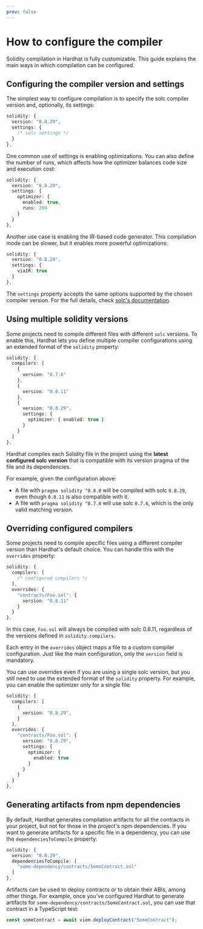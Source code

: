 ```yaml
---
prev: false
---
```


# How to configure the compiler

Solidity compilation in Hardhat is fully customizable. This guide explains the main ways in which compilation can be configured.

## Configuring the compiler version and settings

The simplest way to configure compilation is to specify the solc compiler version and, optionally, its settings:

```typescript
solidity: {
  version: "0.8.29",
  settings: {
    /* solc settings */
  }
},
```

One common use of settings is enabling optimizations. You can also define the number of runs, which affects how the optimizer balances code size and execution cost:

```typescript
solidity: {
  version: "0.8.29",
  settings: {
    optimizer: {
      enabled: true,
      runs: 200
    }
  }
},
```

Another use case is enabling the IR-based code generator. This compilation mode can be slower, but it enables more powerful optimizations:

```typescript
solidity: {
  version: "0.8.29",
  settings: {
    viaIR: true
  }
},
```

The `settings` property accepts the same options supported by the chosen compiler version. For the full details, check [solc's documentation](https://docs.soliditylang.org/en/latest/).

## Using multiple solidity versions

Some projects need to compile different files with different `solc` versions. To enable this, Hardhat lets you define multiple compiler configurations using an extended format of the `solidity` property:

```typescript
solidity: {
  compilers: [
    {
      version: "0.7.6"
    },
    {
      version: "0.8.11"
    },
    {
      version: "0.8.29",
      settings: {
        optimizer: { enabled: true }
      }
    }
  ]
},
```

Hardhat compiles each Solidity file in the project using the **latest configured solc version** that is compatible with its version pragma of the file and its dependencies.

For example, given the configuration above:

- A file with `pragma solidity ^0.8.0` will be compiled with solc `0.8.29`, even though `0.8.11` is also compatible with it.
- A file with `pragma solidity ^0.7.0` will use solc `0.7.6`, which is the only valid matching version.

## Overriding configured compilers

Some projects need to compile specific files using a different compiler version than Hardhat's default choice. You can handle this with the `overrides` property:

```typescript
solidity: {
  compilers: [
    /* configured compilers */
  ],
  overrides: {
    "contracts/Foo.sol": {
      version: "0.8.11"
    }
  }
},
```

In this case, `Foo.sol` will always be compiled with solc 0.8.11, regardless of the versions defined in `solidity.compilers`.

Each entry in the `overrides` object maps a file to a custom compiler configuration. Just like the main configuration, only the `version` field is mandatory.

You can use overrides even if you are using a single solc version, but you still need to use the extended format of the `solidity` property. For example, you can enable the optimizer only for a single file:

```typescript
solidity: {
  compilers: [
    {
      version: "0.8.29",
    }
  ],
  overrides: {
    "contracts/Foo.sol": {
      version: "0.8.29",
      settings: {
        optimizer: {
          enabled: true
        }
      }
    }
  }
},
```

<!--
## Using remappings

TODO—blocked until dependency resolution is finalized.
-->

## Generating artifacts from npm dependencies

By default, Hardhat generates compilation artifacts for all the contracts in your project, but not for those in the project's npm dependencies. If you want to generate artifacts for a specific file in a dependency, you can use the `dependenciesToCompile` property:

```typescript
solidity: {
  version: "0.8.29",
  dependenciesToCompile: [
    "some-dependency/contracts/SomeContract.sol"
  ]
},
```

Artifacts can be used to deploy contracts or to obtain their ABIs, among other things. For example, once you've configured Hardhat to generate artifacts for `some-dependency/contracts/SomeContract.sol`, you can use that contract in a TypeScript test:

```typescript
const someContract = await viem.deployContract("SomeContract");
```
